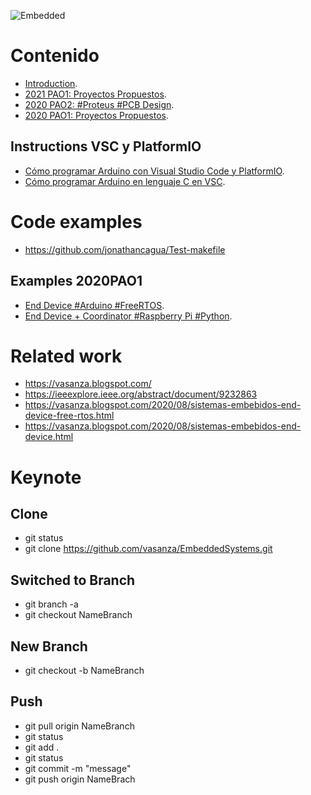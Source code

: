 ![Embedded](https://user-images.githubusercontent.com/12642226/126781936-d30cc8fd-26aa-4832-abfb-85bc8b3b21c9.PNG)

# Contenido
- [Introduction](https://vasanza.blogspot.com/2020/06/conceptos-basicos-de-sistemas-embebidos.html).
- [2021 PAO1: Proyectos Propuestos](https://vasanza.blogspot.com/2021/05/sistemas-embebidos-proyectos-propuestos.html).
- [2020 PAO2: #Proteus #PCB Design](https://vasanza.blogspot.com/2020/10/proteus-pcb-design-2020-pao2.html).
- [2020 PAO1: Proyectos Propuestos](https://vasanza.blogspot.com/2020/07/sistemas-embebidos-proyectos-propuestos.html).

## Instructions VSC y PlatformIO
- [Cómo programar Arduino con Visual Studio Code y PlatformIO](https://www.youtube.com/watch?v=u9IMgIT1A6M).
- [Cómo programar Arduino en lenguaje C en VSC](https://www.youtube.com/watch?v=wvFqXPSUtxQ).

# Code examples
- https://github.com/jonathancagua/Test-makefile
## Examples 2020PAO1 
- [End Device #Arduino #FreeRTOS](https://vasanza.blogspot.com/2020/08/sistemas-embebidos-end-device-free-rtos.html).
- [End Device + Coordinator #Raspberry Pi #Python](https://vasanza.blogspot.com/2020/08/sistemas-embebidos-end-device.html).

# Related work
- https://vasanza.blogspot.com/
- https://ieeexplore.ieee.org/abstract/document/9232863
- https://vasanza.blogspot.com/2020/08/sistemas-embebidos-end-device-free-rtos.html
- https://vasanza.blogspot.com/2020/08/sistemas-embebidos-end-device.html

# Keynote
## Clone
- git status
- git clone https://github.com/vasanza/EmbeddedSystems.git

## Switched to Branch
- git branch -a
- git checkout NameBranch

## New Branch
- git checkout -b NameBranch

## Push
- git pull origin NameBranch
- git status
- git add .
- git status
- git commit -m "message"
- git push origin NameBrach
